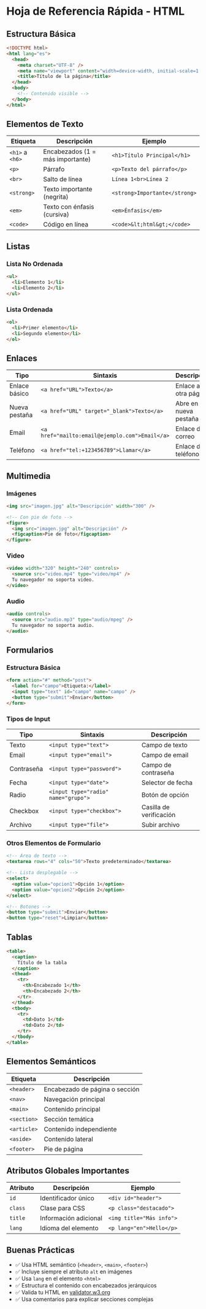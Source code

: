 # Hoja de Referencia Rápida - HTML

## Estructura Básica

```html
<!DOCTYPE html>
<html lang="es">
  <head>
    <meta charset="UTF-8" />
    <meta name="viewport" content="width=device-width, initial-scale=1.0" />
    <title>Título de la página</title>
  </head>
  <body>
    <!-- Contenido visible -->
  </body>
</html>
```

## Elementos de Texto

| Etiqueta        | Descripción                      | Ejemplo                       |
| --------------- | -------------------------------- | ----------------------------- |
| `<h1>` a `<h6>` | Encabezados (1 = más importante) | `<h1>Título Principal</h1>`   |
| `<p>`           | Párrafo                          | `<p>Texto del párrafo</p>`    |
| `<br>`          | Salto de línea                   | `Línea 1<br>Línea 2`          |
| `<strong>`      | Texto importante (negrita)       | `<strong>Importante</strong>` |
| `<em>`          | Texto con énfasis (cursiva)      | `<em>Énfasis</em>`            |
| `<code>`        | Código en línea                  | `<code>&lt;html&gt;</code>`   |

## Listas

### Lista No Ordenada

```html
<ul>
  <li>Elemento 1</li>
  <li>Elemento 2</li>
</ul>
```

### Lista Ordenada

```html
<ol>
  <li>Primer elemento</li>
  <li>Segundo elemento</li>
</ol>
```

## Enlaces

| Tipo          | Sintaxis                                       | Descripción           |
| ------------- | ---------------------------------------------- | --------------------- |
| Enlace básico | `<a href="URL">Texto</a>`                      | Enlace a otra página  |
| Nueva pestaña | `<a href="URL" target="_blank">Texto</a>`      | Abre en nueva pestaña |
| Email         | `<a href="mailto:email@ejemplo.com">Email</a>` | Enlace de correo      |
| Teléfono      | `<a href="tel:+123456789">Llamar</a>`          | Enlace de teléfono    |

## Multimedia

### Imágenes

```html
<img src="imagen.jpg" alt="Descripción" width="300" />

<!-- Con pie de foto -->
<figure>
  <img src="imagen.jpg" alt="Descripción" />
  <figcaption>Pie de foto</figcaption>
</figure>
```

### Video

```html
<video width="320" height="240" controls>
  <source src="video.mp4" type="video/mp4" />
  Tu navegador no soporta video.
</video>
```

### Audio

```html
<audio controls>
  <source src="audio.mp3" type="audio/mpeg" />
  Tu navegador no soporta audio.
</audio>
```

## Formularios

### Estructura Básica

```html
<form action="#" method="post">
  <label for="campo">Etiqueta:</label>
  <input type="text" id="campo" name="campo" />
  <button type="submit">Enviar</button>
</form>
```

### Tipos de Input

| Tipo       | Sintaxis                            | Descripción             |
| ---------- | ----------------------------------- | ----------------------- |
| Texto      | `<input type="text">`               | Campo de texto          |
| Email      | `<input type="email">`              | Campo de email          |
| Contraseña | `<input type="password">`           | Campo de contraseña     |
| Fecha      | `<input type="date">`               | Selector de fecha       |
| Radio      | `<input type="radio" name="grupo">` | Botón de opción         |
| Checkbox   | `<input type="checkbox">`           | Casilla de verificación |
| Archivo    | `<input type="file">`               | Subir archivo           |

### Otros Elementos de Formulario

```html
<!-- Área de texto -->
<textarea rows="4" cols="50">Texto predeterminado</textarea>

<!-- Lista desplegable -->
<select>
  <option value="opcion1">Opción 1</option>
  <option value="opcion2">Opción 2</option>
</select>

<!-- Botones -->
<button type="submit">Enviar</button>
<button type="reset">Limpiar</button>
```

## Tablas

```html
<table>
  <caption>
    Título de la tabla
  </caption>
  <thead>
    <tr>
      <th>Encabezado 1</th>
      <th>Encabezado 2</th>
    </tr>
  </thead>
  <tbody>
    <tr>
      <td>Dato 1</td>
      <td>Dato 2</td>
    </tr>
  </tbody>
</table>
```

## Elementos Semánticos

| Etiqueta    | Descripción                    |
| ----------- | ------------------------------ |
| `<header>`  | Encabezado de página o sección |
| `<nav>`     | Navegación principal           |
| `<main>`    | Contenido principal            |
| `<section>` | Sección temática               |
| `<article>` | Contenido independiente        |
| `<aside>`   | Contenido lateral              |
| `<footer>`  | Pie de página                  |

## Atributos Globales Importantes

| Atributo | Descripción           | Ejemplo                  |
| -------- | --------------------- | ------------------------ |
| `id`     | Identificador único   | `<div id="header">`      |
| `class`  | Clase para CSS        | `<p class="destacado">`  |
| `title`  | Información adicional | `<img title="Más info">` |
| `lang`   | Idioma del elemento   | `<p lang="en">Hello</p>` |

## Buenas Prácticas

- ✅ Usa HTML semántico (`<header>`, `<main>`, `<footer>`)
- ✅ Incluye siempre el atributo `alt` en imágenes
- ✅ Usa `lang` en el elemento `<html>`
- ✅ Estructura el contenido con encabezados jerárquicos
- ✅ Valida tu HTML en [validator.w3.org](https://validator.w3.org/)
- ✅ Usa comentarios para explicar secciones complejas
